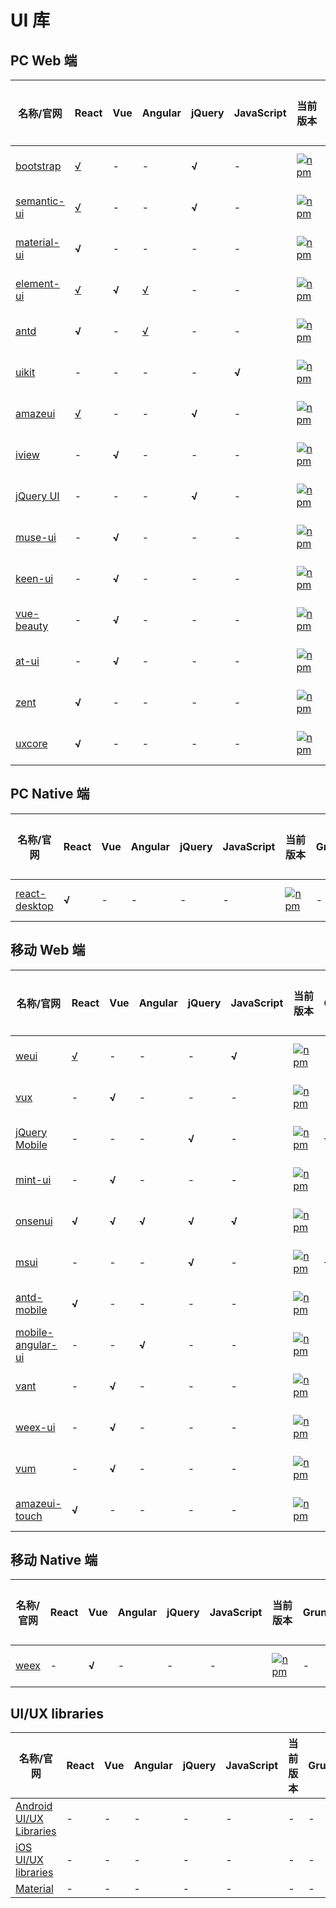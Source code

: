 # UI 库

## PC Web 端

名称/官网 | React | Vue | Angular | jQuery | JavaScript | 当前版本 | Grunt | Gulp | Webpack | Node | Github Star | 支持中文 | 作者
---|---|---|---|---|---|---|---|---|---|---|---|---|---
[bootstrap](http://getbootstrap.com/) | [√](https://github.com/reactstrap/reactstrap) | - | - | **√** | - | [![npm](https://img.shields.io/npm/v/bootstrap.svg)](https://github.com/twbs/bootstrap) | - | √ | - | - | [![GitHub stars](https://img.shields.io/github/stars/twbs/bootstrap.svg?style=social&label=Stars)](https://github.com/twbs/bootstrap) | √ | Twitter, Inc.
[semantic-ui](http://www.semantic-ui.com/) | [√](https://github.com/Semantic-Org/Semantic-UI-React) | - | - | **√** | - | [![npm](https://img.shields.io/npm/v/semantic-ui.svg)](https://github.com/Semantic-Org/Semantic-UI) | - | √ | - | - | [![GitHub stars](https://img.shields.io/github/stars/Semantic-Org/Semantic-UI.svg?style=social&label=Stars)](https://github.com/Semantic-Org/Semantic-UI) | √ | Semantic Organization
[material-ui](http://www.material-ui.com/) | **√** | - | - | - | - | [![npm](https://img.shields.io/npm/v/material-ui.svg)](https://github.com/callemall/material-ui) | - | - | √ | - | [![GitHub stars](https://img.shields.io/github/stars/callemall/material-ui.svg?style=social&label=Stars)](https://github.com/callemall/material-ui) | × | Call-Em-All
[element-ui](http://element.eleme.io/) | [√](https://github.com/eleme/element-react) | **√** | [√](https://github.com/eleme/element-angular) | - | - | [![npm](https://img.shields.io/npm/v/element-ui.svg)](https://github.com/ElemeFE/element) | - | - | √ | - | [![GitHub stars](https://img.shields.io/github/stars/ElemeFE/element.svg?style=social&label=Stars)](https://github.com/ElemeFE/element) | √ | ElemeFE
[antd](https://ant.design/) | **√** | - | [√](https://github.com/NG-ZORRO/ng-zorro-antd) | -  | - | [![npm](https://img.shields.io/npm/v/antd.svg)](https://github.com/ant-design/ant-design) | - | - | √ | - | [![GitHub stars](https://img.shields.io/github/stars/ant-design/ant-design.svg?style=social&label=Stars)](https://github.com/ant-design/ant-design) | √ | Alipay.com
[uikit](http://getuikit.com/) | - | - | - | - | **√** | [![npm](https://img.shields.io/npm/v/uikit.svg)](https://github.com/uikit/uikit) | - | - | √ | - | [![GitHub stars](https://img.shields.io/github/stars/uikit/uikit.svg?style=social&label=Stars)](https://github.com/uikit/uikit) | √ | YOOtheme GmbH
[amazeui](http://amazeui.org/) | [√](https://github.com/amazeui/amazeui-react) | - | - | **√** | - | [![npm](https://img.shields.io/npm/v/amazeui.svg)](https://github.com/amazeui/amazeui) | - | √ | - | - | [![GitHub stars](https://img.shields.io/github/stars/amazeui/amazeui.svg?style=social&label=Stars)](https://github.com/amazeui/amazeui) | × | AllMobilize Inc.
[iview](https://www.iviewui.com/) | - | **√** | - | - | - | [![npm](https://img.shields.io/npm/v/iview.svg)](https://github.com/iview/iview) | - | - | √ | - | [![GitHub stars](https://img.shields.io/github/stars/iview/iview.svg?style=social&label=Stars)](https://github.com/iview/iview) | √ | iView
[jQuery UI](https://jqueryui.com/) | - | - | - | **√** | - | [![npm](https://img.shields.io/npm/v/jquery-ui.svg)](https://github.com/jquery/jquery-ui) | √ | - | - | - | [![GitHub stars](https://img.shields.io/github/stars/jquery/jquery-ui.svg?style=social&label=Stars)](https://github.com/jquery/jquery-ui) | × | jQuery Foundation
[muse-ui](http://www.muse-ui.org) | - | **√** | - | - | - | [![npm](https://img.shields.io/npm/v/muse-ui.svg)](https://github.com/museui/muse-ui) | - | √ | - | - | [![GitHub stars](https://img.shields.io/github/stars/museui/muse-ui.svg?style=social&label=Stars)](https://github.com/museui/muse-ui) | × | myron
[keen-ui](https://josephuspaye.github.io/Keen-UI) | - | **√** | - | - | - | [![npm](https://img.shields.io/npm/v/keen-ui.svg)](https://github.com/JosephusPaye/Keen-UI) | - | - | √ | - | [![GitHub stars](https://img.shields.io/github/stars/JosephusPaye/Keen-UI.svg?style=social&label=Stars)](https://github.com/JosephusPaye/Keen-UI) | √ | Josephus Paye II
[vue-beauty](https://fe-driver.github.io/vue-beauty/) | - | **√** | - | - | - | [![npm](https://img.shields.io/npm/v/vue-beauty.svg)](https://github.com/FE-Driver/vue-beauty) | - | - | √ | - | [![GitHub stars](https://img.shields.io/github/stars/FE-Driver/vue-beauty.svg?style=social&label=Stars)](https://github.com/FE-Driver/vue-beauty) | √ | vue-beauty
[at-ui](https://at-ui.github.io/at-ui/) | - | **√** | - | - | - | [![npm](https://img.shields.io/npm/v/at-ui.svg)](https://github.com/at-ui/at-ui) | - | - | √ | - | [![GitHub stars](https://img.shields.io/github/stars/at-ui/at-ui.svg?style=social&label=Stars)](https://github.com/at-ui/at-ui) | √ | O2Team
[zent](https://www.youzanyun.com/zanui/zent) | **√** | - | - | - | - | [![npm](https://img.shields.io/npm/v/zent.svg)](https://www.youzanyun.com/zanui/zent) | - | - | √ | - | [![GitHub stars](https://img.shields.io/github/stars/zanui/zent.svg?style=social&label=Stars)](https://www.youzanyun.com/zanui/zent) | √ | Youzan
[uxcore](http://uxco.re/) | **√** | - | - | - | - | [![npm](https://img.shields.io/npm/v/uxcore.svg)](https://www.youzanyun.com/zanui/zent) | - | - | √ | - | [![GitHub stars](https://img.shields.io/github/stars/uxcore/uxcore.svg?style=social&label=Stars)](https://www.youzanyun.com/zanui/zent) | √ | Call-Em-All

## PC Native 端

名称/官网 | React | Vue | Angular | jQuery | JavaScript | 当前版本 | Grunt | Gulp | Webpack | Node | Github Star | 支持中文 | 作者
---|---|---|---|---|---|---|---|---|---|---|---|---|---
[react-desktop](http://reactdesktop.js.org/) | **√** | - | - | - | - | [![npm](https://img.shields.io/npm/v/react-desktop.svg)](https://github.com/gabrielbull/react-desktop) | - | - | √ | - | [![GitHub stars](https://img.shields.io/github/stars/gabrielbull/react-desktop.svg?style=social&label=Stars)](https://github.com/gabrielbull/react-desktop) | √ | Gabriel Bull

## 移动 Web 端

名称/官网 | React | Vue | Angular | jQuery | JavaScript | 当前版本 | Grunt | Gulp | Webpack | Node | Github Star | 支持中文 | 作者
---|---|---|---|---|---|---|---|---|---|---|---|---|---
[weui](https://weui.io/) | [√](https://github.com/weui/react-weui) | - | - | - | **√** | [![npm](https://img.shields.io/npm/v/weui.svg)](https://github.com/Tencent/weui) | - | - | - | √ | [![GitHub stars](https://img.shields.io/github/stars/Tencent/weui.svg?style=social&label=Stars)](https://github.com/Tencent/weui) | √ | Tencent company
[vux](https://vux.li/) | - | **√** | - | - | - | [![npm](https://img.shields.io/npm/v/vux.svg)](https://github.com/airyland/vux) | - | - | √ | - | [![GitHub stars](https://img.shields.io/github/stars/airyland/vux.svg?style=social&label=Stars)](https://github.com/airyland/vux) | √ | Airyland
[jQuery Mobile](http://jquerymobile.com/) | - | - | - | **√** | - | [![npm](https://img.shields.io/npm/v/jquery-mobile.svg)](https://github.com/jquery/jquery-mobile) | √ | - | - | - | [![GitHub stars](https://img.shields.io/github/stars/jquery/jquery-mobile.svg?style=social&label=Stars)](https://github.com/jquery/jquery-mobile) | × | jQuery Foundation
[mint-ui](http://mint-ui.github.io/) | - | **√** | - | - | - | [![npm](https://img.shields.io/npm/v/mint-ui.svg)](https://github.com/ElemeFE/mint-ui) | - | - | √ | - | [![GitHub stars](https://img.shields.io/github/stars/ElemeFE/mint-ui.svg?style=social&label=Stars)](https://github.com/ElemeFE/mint-ui) | √ | mint-ui
[onsenui](https://onsen.io/) | **√** | **√** | **√** | **√** | **√** | [![npm](https://img.shields.io/npm/v/onsenui.svg)](https://github.com/OnsenUI/OnsenUI) | - | - | - | √ | [![GitHub stars](https://img.shields.io/github/stars/OnsenUI/OnsenUI.svg?style=social&label=Stars)](https://github.com/OnsenUI/OnsenUI) | × | ASIAL CORPORATION
[msui](http://m.sui.taobao.org/) | - | - | - | **√** | - | [![npm](https://img.shields.io/npm/v/msui.svg)](https://github.com/sdc-alibaba/SUI-Mobile) | √ | - | - | - | [![GitHub stars](https://img.shields.io/github/stars/sdc-alibaba/SUI-Mobile.svg?style=social&label=Stars)](https://github.com/sdc-alibaba/SUI-Mobile) | √ | connors
[antd-mobile](https://mobile.ant.design) | **√** | - | - | - | - | [![npm](https://img.shields.io/npm/v/antd-mobile.svg)](https://github.com/ant-design/ant-design-mobile) | - | - | √ | - | [![GitHub stars](https://img.shields.io/github/stars/ant-design/ant-design-mobile.svg?style=social&label=Stars)](https://github.com/ant-design/ant-design-mobile) | √ | Alipay.com
[mobile-angular-ui](http://mobileangularui.com/) | - | - | **√** | - | - | [![npm](https://img.shields.io/npm/v/mobile-angular-ui.svg)](https://github.com/mcasimir/mobile-angular-ui) | - | √ | - | - | [![GitHub stars](https://img.shields.io/github/stars/mcasimir/mobile-angular-ui.svg?style=social&label=Stars)](https://github.com/mcasimir/mobile-angular-ui) | × | mcasimir
[vant](https://www.youzanyun.com/zanui/vant) | - | **√** | - | - | - | [![npm](https://img.shields.io/npm/v/vant.svg)](https://github.com/youzan/vant) | - | - | √ | - | [![GitHub stars](https://img.shields.io/github/stars/youzan/vant.svg?style=social&label=Stars)](https://github.com/youzan/vant) | √ | Youzan
[weex-ui](https://alibaba.github.io/weex-ui/) | - | **√** | - | - | - | [![npm](https://img.shields.io/npm/v/weex-ui.svg)](https://github.com/alibaba/weex-ui) | - | - | √ | - | [![GitHub stars](https://img.shields.io/github/stars/alibaba/weex-ui.svg?style=social&label=Stars)](https://github.com/alibaba/weex-ui) | √ | Alibaba
[vum](http://getvum.com/) | - | **√** | - | - | - | [![npm](https://img.shields.io/npm/v/vum.svg)](https://github.com/vum-team/vum) | - | - | √ | - | [![GitHub stars](https://img.shields.io/github/stars/vum-team/vum.svg?style=social&label=Stars)](https://github.com/vum-team/vum) | × | connors
[amazeui-touch](http://t.amazeui.org) | **√** | - | - | - | - | [![npm](https://img.shields.io/npm/v/amazeui-touch.svg)](https://github.com/amazeui/amazeui-touch) | - | - | √ | - | [![GitHub stars](https://img.shields.io/github/stars/amazeui/amazeui-touch.svg?style=social&label=Stars)](https://github.com/amazeui/amazeui-touch) | × | AllMobilize Inc.

## 移动 Native 端

名称/官网 | React | Vue | Angular | jQuery | JavaScript | 当前版本 | Grunt | Gulp | Webpack | Node | Github Star | 支持中文 | 作者
---|---|---|---|---|---|---|---|---|---|---|---|---|---
[weex](https://weex.apache.org/) | - | **√** | - | - | - | [![npm](https://img.shields.io/npm/v/weui.svg)](https://github.com/Tencent/weui) | - | - | - | √ | [![GitHub stars](https://img.shields.io/github/stars/Tencent/weui.svg?style=social&label=Stars)](https://github.com/Tencent/weui) | √ | Alibaba

## UI/UX libraries

名称/官网 | React | Vue | Angular | jQuery | JavaScript | 当前版本 | Grunt | Gulp | Webpack | Node | Github Star | 支持中文 | 作者
---|---|---|---|---|---|---|---|---|---|---|---|---|---
[Android UI/UX Libraries](https://github.com/wasabeef/awesome-android-ui/) | - | - | - | - | - | - | - | - | - | - | - | × | wasabeef
[iOS UI/UX libraries](https://github.com/cjwirth/awesome-ios-ui/) | - | - | - | - | - | - | - | - | - | - | - | × | cjwirth
[Material](https://github.com/CosmicMind/Material) | - | - | - | - | - | - | - | - | - | - | - | × | CosmicMind

